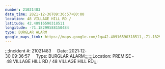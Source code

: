 ```yaml
---
number: 21021483
date_time: 2021-12-30T09:36:57+00:00
location: 48 VILLAGE HILL RD / 
latitude: 42.40916590318511
longitude: -71.18299588150484
type: BURGLAR ALARM
google_maps_link: https://maps.google.com/?q=42.40916590318511,-71.18299588150484
---
```


;;;Incident #: 21021483     Date: 2021‐12‐30 09:36:57     Type: BURGLAR ALARM;;;;;;Location: PREMISE ‐ 48 VILLAGE HILL RD / 48 VILLAGE HILL RD;;;
